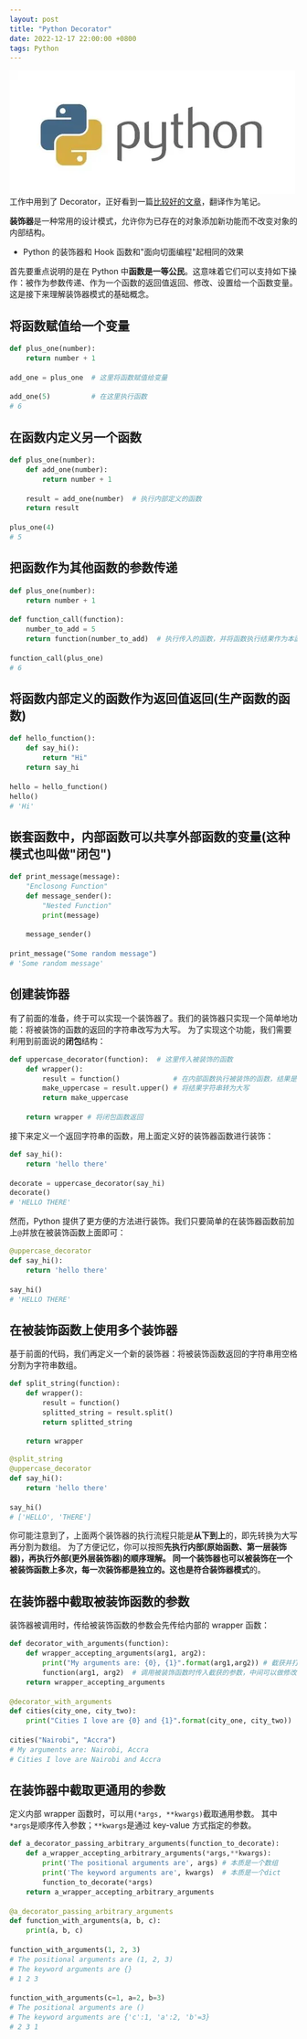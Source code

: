 ```yaml
---
layout: post
title: "Python Decorator"
date: 2022-12-17 22:00:00 +0800
tags: Python
---
```


![Decorator](/assets/images/2022-12-17-Python_decorator_1.jpeg)
工作中用到了 Decorator，正好看到一篇[比较好的文章](https://www.datacamp.com/tutorial/decorators-python)，翻译作为笔记。

**装饰器**是一种常用的设计模式，允许你为已存在的对象添加新功能而不改变对象的内部结构。

- Python 的装饰器和 Hook 函数和"面向切面编程"起相同的效果

首先要重点说明的是在 Python 中**函数是一等公民**。这意味着它们可以支持如下操作：被作为参数传递、作为一个函数的返回值返回、修改、设置给一个函数变量。这是接下来理解装饰器模式的基础概念。

## 将函数赋值给一个变量

```Python
def plus_one(number):
    return number + 1

add_one = plus_one  # 这里将函数赋值给变量

add_one(5)          # 在这里执行函数
# 6
```

## 在函数内定义另一个函数

```Python
def plus_one(number):
    def add_one(number):
        return number + 1

    result = add_one(number)  # 执行内部定义的函数
    return result

plus_one(4)
# 5
```

## 把函数作为其他函数的参数传递

```Python
def plus_one(number):
    return number + 1

def function_call(function):
    number_to_add = 5
    return function(number_to_add)  # 执行传入的函数，并将函数执行结果作为本函数结果返回

function_call(plus_one)
# 6
```

## 将函数内部定义的函数作为返回值返回(生产函数的函数)

```Python
def hello_function():
    def say_hi():
        return "Hi"
    return say_hi

hello = hello_function()
hello()
# 'Hi'
```

## 嵌套函数中，内部函数可以共享外部函数的变量(这种模式也叫做"闭包")

```Python
def print_message(message):
    "Enclosong Function"
    def message_sender():
        "Nested Function"
        print(message)

    message_sender()

print_message("Some random message")
# 'Some random message'
```

## 创建装饰器

有了前面的准备，终于可以实现一个装饰器了。我们的装饰器只实现一个简单地功能：将被装饰的函数的返回的字符串改写为大写。
为了实现这个功能，我们需要利用到前面说的**闭包**结构：

```Python
def uppercase_decorator(function):  # 这里传入被装饰的函数
    def wrapper():
        result = function()             # 在内部函数执行被装饰的函数，结果是一个字符串
        make_uppercase = result.upper() # 将结果字符串转为大写
        return make_uppercase

    return wrapper # 将闭包函数返回
```

接下来定义一个返回字符串的函数，用上面定义好的装饰器函数进行装饰：

```Python
def say_hi():
    return 'hello there'

decorate = uppercase_decorator(say_hi)
decorate()
# 'HELLO THERE'
```

然而，Python 提供了更方便的方法进行装饰。我们只要简单的在装饰器函数前加上`@`并放在被装饰函数上面即可：

```Python
@uppercase_decorator
def say_hi():
    return 'hello there'

say_hi()
# 'HELLO THERE'
```

## 在被装饰函数上使用多个装饰器

基于前面的代码，我们再定义一个新的装饰器：将被装饰函数返回的字符串用空格分割为字符串数组。

```Python
def split_string(function):
    def wrapper():
        result = function()
        splitted_string = result.split()
        return splitted_string

    return wrapper
```

```Python
@split_string
@uppercase_decorator
def say_hi():
    return 'hello there'

say_hi()
# ['HELLO', 'THERE']
```

你可能注意到了，上面两个装饰器的执行流程只能是**从下到上**的，即先转换为大写再分割为数组。
为了方便记忆，你可以按照**先执行内部(原始函数、第一层装饰器)，再执行外部(更外层装饰器)**的顺序理解。
同一个装饰器也可以被装饰在一个被装饰函数上多次，每一次装饰都是独立的。这也是符合**装饰器模式**的。

## 在装饰器中截取被装饰函数的参数

装饰器被调用时，传给被装饰函数的参数会先传给内部的 wrapper 函数：

```Python
def decorator_with_arguments(function):
    def wrapper_accepting_arguments(arg1, arg2):
        print("My arguments are: {0}, {1}".format(arg1,arg2)) # 截获并打印参数
        function(arg1, arg2)  # 调用被装饰函数时传入截获的参数，中间可以做修改
    return wrapper_accepting_arguments

@decorator_with_arguments
def cities(city_one, city_two):
    print("Cities I love are {0} and {1}".format(city_one, city_two))

cities("Nairobi", "Accra")
# My arguments are: Nairobi, Accra
# Cities I love are Nairobi and Accra
```

## 在装饰器中截取更通用的参数

定义内部 wrapper 函数时，可以用`(*args, **kwargs)`截取通用参数。
其中`*args`是顺序传入参数；`**kwargs`是通过 key-value 方式指定的参数。

```Python
def a_decorator_passing_arbitrary_arguments(function_to_decorate):
    def a_wrapper_accepting_arbitrary_arguments(*args,**kwargs):
        print('The positional arguments are', args) # 本质是一个数组
        print('The keyword arguments are', kwargs)  # 本质是一个dict
        function_to_decorate(*args)
    return a_wrapper_accepting_arbitrary_arguments

@a_decorator_passing_arbitrary_arguments
def function_with_arguments(a, b, c):
    print(a, b, c)

function_with_arguments(1, 2, 3)
# The positional arguments are (1, 2, 3)
# The keyword arguments are {}
# 1 2 3

function_with_arguments(c=1, a=2, b=3)
# The positional arguments are ()
# The keyword arguments are {'c':1, 'a':2, 'b'=3}
# 2 3 1
```
